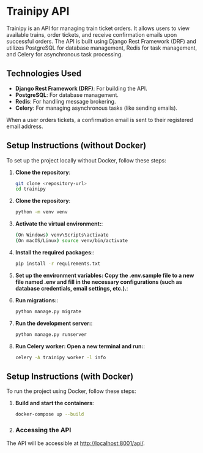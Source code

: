 # Trainipy API

Trainipy is an API for managing train ticket orders. It allows users to view available trains, order tickets, and receive confirmation emails upon successful orders. The API is built using Django Rest Framework (DRF) and utilizes PostgreSQL for database management, Redis for task management, and Celery for asynchronous task processing.

## Technologies Used
- **Django Rest Framework (DRF)**: For building the API.
- **PostgreSQL**: For database management.
- **Redis**: For handling message brokering.
- **Celery**: For managing asynchronous tasks (like sending emails).

When a user orders tickets, a confirmation email is sent to their registered email address.

## Setup Instructions (without Docker)

To set up the project locally without Docker, follow these steps:

1. **Clone the repository**:
   ```bash
   git clone <repository-url>
   cd trainipy

2. **Clone the repository**:
   ```bash
   python -m venv venv

3. **Activate the virtual environment:**:
   ```bash
   (On Windows) venv\Scripts\activate
   (On macOS/Linux) source venv/bin/activate

4. **Install the required packages:**:
   ```bash
   pip install -r requirements.txt

5. **Set up the environment variables: Copy the .env.sample file to a new file named .env and fill in the necessary configurations (such as database credentials, email settings, etc.).**:

6. **Run migrations:**:
   ```bash
   python manage.py migrate

7. **Run the development server:**:
   ```bash
   python manage.py runserver

8. **Run Celery worker: Open a new terminal and run:**:
   ```bash
   celery -A trainipy worker -l info


## Setup Instructions (with Docker)

To run the project using Docker, follow these steps:

1. **Build and start the containers**:
   ```bash
   docker-compose up --build

2. ### Accessing the API

The API will be accessible at [http://localhost:8001/api/](http://localhost:8001/api/).


